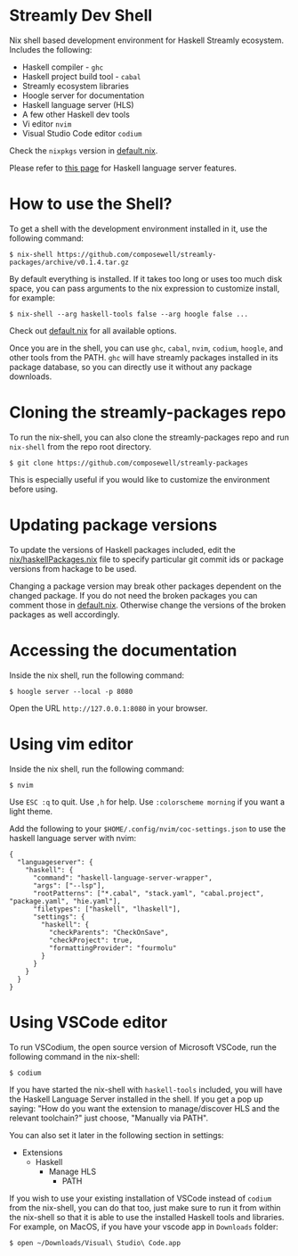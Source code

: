 # Streamly Dev Shell

Nix shell based development environment for Haskell Streamly
ecosystem. Includes the following:

* Haskell compiler - `ghc`
* Haskell project build tool - `cabal`
* Streamly ecosystem libraries
* Hoogle server for documentation
* Haskell language server (HLS)
* A few other Haskell dev tools
* Vi editor `nvim`
* Visual Studio Code editor `codium`

Check the `nixpkgs` version in [default.nix](default.nix).

Please refer to
[this page](https://haskell-language-server.readthedocs.io/en/latest/features.html)
for Haskell language server features.

# How to use the Shell?

To get a shell with the development environment installed in it, use the
following command:

```
$ nix-shell https://github.com/composewell/streamly-packages/archive/v0.1.4.tar.gz
```

By default everything is installed. If it takes too long or uses too
much disk space, you can pass arguments to the nix expression to
customize install, for example:

```
$ nix-shell --arg haskell-tools false --arg hoogle false ...
```

Check out [default.nix](default.nix) for all available options.

Once you are in the shell, you can use `ghc`, `cabal`, `nvim`, `codium`,
`hoogle`, and other tools from the PATH. `ghc` will have streamly packages
installed in its package database, so you can directly use it without any
package downloads.

# Cloning the streamly-packages repo

To run the nix-shell, you can also clone the streamly-packages
repo and run `nix-shell` from the repo root directory.

```
$ git clone https://github.com/composewell/streamly-packages
```

This is especially useful if you would like to customize the environment before
using.

# Updating package versions

To update the versions of Haskell packages included, edit the
[nix/haskellPackages.nix](nix/haskellPackages.nix) file to specify
particular git commit ids or package versions from hackage to be used.

Changing a package version may break other packages dependent on the changed
package. If you do not need the broken packages you can comment those in
[default.nix](default.nix). Otherwise change the versions of the broken
packages as well accordingly.

# Accessing the documentation

Inside the nix shell, run the following command:

```
$ hoogle server --local -p 8080
```

Open the URL `http://127.0.0.1:8080` in your browser.

# Using vim editor

Inside the nix shell, run the following command:

```
$ nvim
```

Use `ESC :q` to quit.
Use `,h` for help.
Use `:colorscheme morning` if you want a light theme.

Add the following to your `$HOME/.config/nvim/coc-settings.json` to use the
haskell language server with nvim:

```
{
  "languageserver": {
    "haskell": {
      "command": "haskell-language-server-wrapper",
      "args": ["--lsp"],
      "rootPatterns": ["*.cabal", "stack.yaml", "cabal.project", "package.yaml", "hie.yaml"],
      "filetypes": ["haskell", "lhaskell"],
      "settings": {
        "haskell": {
          "checkParents": "CheckOnSave",
          "checkProject": true,
          "formattingProvider": "fourmolu"
        }
      }
    }
  }
}
```

# Using VSCode editor

To run VSCodium, the open source version of Microsoft VSCode, run the
following command in the nix-shell:

```
$ codium
```

If you have started the nix-shell with `haskell-tools` included, you
will have the Haskell Language Server installed in the shell.  If you
get a pop up saying: "How do you want the extension to manage/discover
HLS and the relevant toolchain?" just choose, "Manually via PATH".

You can also set it later in the following section in settings:
  * Extensions
    * Haskell
      * Manage HLS
        * PATH

If you wish to use your existing installation of VSCode instead of
`codium` from the nix-shell, you can do that too, just make sure to run
it from within the nix-shell so that it is able to use the installed
Haskell tools and libraries. For example, on MacOS, if you have your
vscode app in `Downloads` folder:

```
$ open ~/Downloads/Visual\ Studio\ Code.app
```
